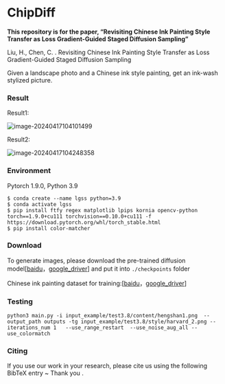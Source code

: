# ChipDiff

**This repository is for the paper, “Revisiting Chinese Ink Painting Style Transfer as Loss Gradient-Guided Staged Diffusion Sampling”**

Liu, H., Chen, C. . Revisiting Chinese Ink Painting Style Transfer as Loss Gradient-Guided Staged Diffusion Sampling

Given a landscape photo and a Chinese ink style painting, get an ink-wash stylized picture.



### Result

Result1:

![image-20240417104101499](.\README.assets\image-20240417104101499.png)

Result2:

![image-20240417104248358](.\README.assets\image-20240417104248358.png)



### Environment

Pytorch 1.9.0, Python 3.9

```
$ conda create --name lgss python=3.9
$ conda activate lgss
$ pip install ftfy regex matplotlib lpips kornia opencv-python torch==1.9.0+cu111 torchvision==0.10.0+cu111 -f https://download.pytorch.org/whl/torch_stable.html
$ pip install color-matcher
```



### Download

To generate images, please download the pre-trained diffusion model[[baidu](https://pan.baidu.com/s/1Uo4tfodCfsHsdVqFEk_TkA?pwd=c8ii  "baidu")，[google_driver](https://drive.google.com/file/d/1dny31C7GEox50F10cDOwN1O6BwChrDqI/view?usp=drive_link "google_driver")] and put it into ```./checkpoints``` folder

Chinese ink painting dataset for training:[[baidu](https://pan.baidu.com/s/1hBiYPVd5Q2HVQVi0IWwLFQ?pwd=i6h1  "baidu")，[google_driver](https://drive.google.com/file/d/1x-JVuvGZohevxfhV23mbe_TTIfb6c-sa/view?usp=drive_link"google_driver")] 



### Testing

```
python3 main.py -i input_example/test3.8/content/hengshan1.png  --output_path outputs -tg input_example/test3.8/style/harvard_2.png --iterations_num 1   --use_range_restart  --use_noise_aug_all --use_colormatch
```



### Citing

If you use our work in your research, please cite us using the following BibTeX entry ~ Thank you .

```

```



